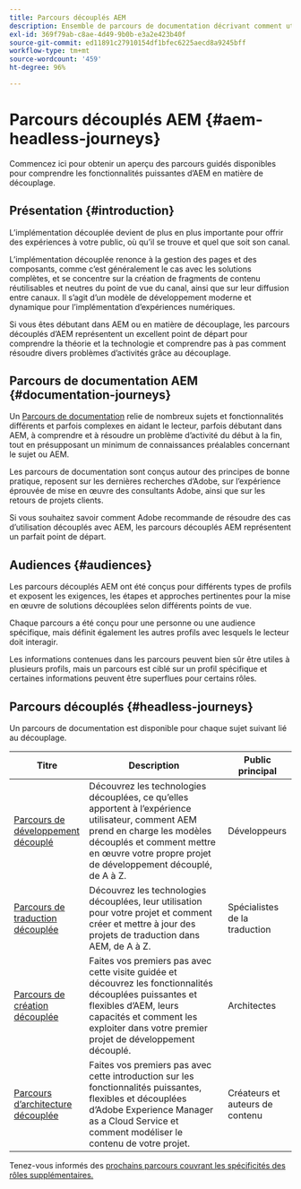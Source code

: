 ```yaml
---
title: Parcours découplés AEM
description: Ensemble de parcours de documentation décrivant comment utiliser Adobe Experience Manager en tant que CMS sans affichage.
exl-id: 369f79ab-c8ae-4d49-9b0b-e3a2e423b40f
source-git-commit: ed11891c27910154df1bfec6225aecd8a9245bff
workflow-type: tm+mt
source-wordcount: '459'
ht-degree: 96%

---
```


# Parcours découplés AEM {#aem-headless-journeys}

Commencez ici pour obtenir un aperçu des parcours guidés disponibles pour comprendre les fonctionnalités puissantes d’AEM en matière de découplage.

## Présentation {#introduction}

L’implémentation découplée devient de plus en plus importante pour offrir des expériences à votre public, où qu’il se trouve et quel que soit son canal.

L’implémentation découplée renonce à la gestion des pages et des composants, comme c’est généralement le cas avec les solutions complètes, et se concentre sur la création de fragments de contenu réutilisables et neutres du point de vue du canal, ainsi que sur leur diffusion entre canaux. Il s’agit d’un modèle de développement moderne et dynamique pour l’implémentation d’expériences numériques.

Si vous êtes débutant dans AEM ou en matière de découplage, les parcours découplés d’AEM représentent un excellent point de départ pour comprendre la théorie et la technologie et comprendre pas à pas comment résoudre divers problèmes d’activités grâce au découplage.

## Parcours de documentation AEM {#documentation-journeys}

Un [Parcours de documentation](/help/journey-documentation/home.md) relie de nombreux sujets et fonctionnalités différents et parfois complexes en aidant le lecteur, parfois débutant dans AEM, à comprendre et à résoudre un problème d’activité du début à la fin, tout en présupposant un minimum de connaissances préalables concernant le sujet ou AEM.

Les parcours de documentation sont conçus autour des principes de bonne pratique, reposent sur les dernières recherches d’Adobe, sur l’expérience éprouvée de mise en œuvre des consultants Adobe, ainsi que sur les retours de projets clients.

Si vous souhaitez savoir comment Adobe recommande de résoudre des cas d’utilisation découplés avec AEM, les parcours découplés AEM représentent un parfait point de départ.

## Audiences {#audiences}

Les parcours découplés AEM ont été conçus pour différents types de profils et exposent les exigences, les étapes et approches pertinentes pour la mise en œuvre de solutions découplées selon différents points de vue.

Chaque parcours a été conçu pour une personne ou une audience spécifique, mais définit également les autres profils avec lesquels le lecteur doit interagir.

Les informations contenues dans les parcours peuvent bien sûr être utiles à plusieurs profils, mais un parcours est ciblé sur un profil spécifique et certaines informations peuvent être superflues pour certains rôles.

## Parcours découplés {#headless-journeys}

Un parcours de documentation est disponible pour chaque sujet suivant lié au découplage.

| Titre | Description | Public principal |
|---|---|---|
| [Parcours de développement découplé](/help/journey-headless/developer/overview.md) | Découvrez les technologies découplées, ce qu’elles apportent à l’expérience utilisateur, comment AEM prend en charge les modèles découplés et comment mettre en œuvre votre propre projet de développement découplé, de A à Z. | Développeurs |
| [Parcours de traduction découplée](/help/journey-headless/translation/overview.md) | Découvrez les technologies découplées, leur utilisation pour votre projet et comment créer et mettre à jour des projets de traduction dans AEM, de A à Z. | Spécialistes de la traduction |
| [Parcours de création découplée](/help/journey-headless/author/overview.md) | Faites vos premiers pas avec cette visite guidée et découvrez les fonctionnalités découplées puissantes et flexibles d’AEM, leurs capacités et comment les exploiter dans votre premier projet de développement découplé. | Architectes |
| [Parcours d’architecture découplée](/help/journey-headless/architect/overview.md) | Faites vos premiers pas avec cette introduction sur les fonctionnalités puissantes, flexibles et découplées d’Adobe Experience Manager as a Cloud Service et comment modéliser le contenu de votre projet. | Créateurs et auteurs de contenu |

Tenez-vous informés des [prochains parcours couvrant les spécificités des rôles supplémentaires.](/help/journey-documentation/home.md#journeys)
